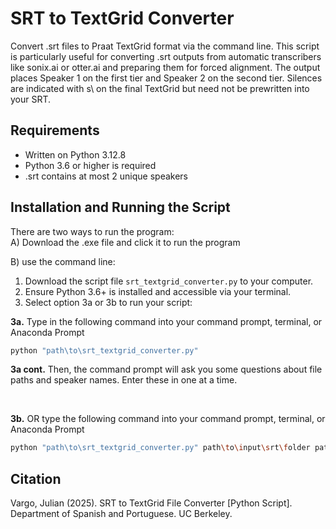 # SRT to TextGrid Converter

Convert .srt files to Praat TextGrid format via the command line. This script is particularly useful for converting .srt outputs from automatic transcribers like sonix.ai or otter.ai and preparing them for forced alignment. The output places Speaker 1 on the first tier and Speaker 2 on the second tier. Silences are indicated with s\ on the final TextGrid but need not be prewritten into your SRT.

## Requirements
- Written on Python 3.12.8
- Python 3.6 or higher is required
- .srt contains at most 2 unique speakers

## Installation and Running the Script
There are two ways to run the program: <br>
A) Download the .exe file and click it to run the program

B) use the command line:
1. Download the script file `srt_textgrid_converter.py` to your computer.
2. Ensure Python 3.6+ is installed and accessible via your terminal.
3. Select option 3a or 3b to run your script:

**3a.** Type in the following command into your command prompt, terminal, or Anaconda Prompt

```bash
python "path\to\srt_textgrid_converter.py"
```

**3a cont.** Then, the command prompt will ask you some questions about file paths and speaker names. Enter these in one at a time.

<br>

**3b.** OR type the following command into your command prompt, terminal, or Anaconda Prompt
```bash
python "path\to\srt_textgrid_converter.py" path\to\input\srt\folder path\to\output\textgrid\folder Speaker1NameDisplayedOnSRT Speaker2NameDisplayedOnSRT
```


## Citation
Vargo, Julian (2025). SRT to TextGrid File Converter [Python Script].<br>
Department of Spanish and Portuguese. UC Berkeley.<br>
